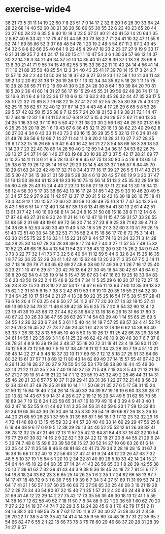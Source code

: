 # exercise-wide4
38
21
73
5
31
11
14
19
22
60
7
8
23
51
7
9
14
17
2
32
6
20
1
6
26
39
33
64
24
28
22
68
14
40
52
60
30
21
36
20
58
66
65
30
55
32
6
23
40
23
65
20
44
23
27
60
28
22
6
35
5
9
40
10
18
3
23
5
37
51
40
21
40
41
52
14
20
64
1
35
2
8
67
40
6
33
42
1
17
75
47
51
44
58
30
73
58
2
7
71
24
41
10
32
47
11
55
9
52
74
1
69
85
86
52
3
37
68
48
54
78
1
23
19
2
48
5
54
67
11
2
67
2
43
45
54
32
5
8
8
62
66
25
40
64
1
9
22
45
4
29
47
18
23
2
23
37
27
9
19
9
33
17
6
21
31
39
25
7
2
44
24
17
18
20
15
41
1
10
47
54
3
6
1
30
39
57
66
12
14
37
30
22
14
28
3
34
21
46
34
37
51
10
14
35
40
10
42
8
39
37
1
18
28
28
68
9
13
8
30
21
41
71
9
55
74
15
49
62
55
3
15
33
36
22
11
10
40
24
14
4
56
41
14
11
1
16
21
89
35
50
48
25
54
12
3
34
40
43
35
41
17
39
78
14
15
17
3
24
2
7
12
57
10
28
2
2
40
13
50
38
14
18
37
42
6
27
50
9
23
1
12
58
1
10
21
34
11
43
39
2
13
2
20
62
31
38
17
26
19
26
17
1
13
32
34
34
35
62
5
18
28
1
11
15
75
10
28
28
36
59
71
11
2
19
69
41
30
5
29
24
28
30
8
64
1
50
39
84
20
70
81
18
5
20
2
39
41
60
14
31
27
56
17
19
15
29
45
55
31
39
56
62
49
26
74
17
16
13
16
6
31
1
6
4
6
13
23
36
17
10
6
6
13
13
63
2
40
45
26
32
44
47
35
28
17
5
35
10
22
32
70
89
8
7
19
68
22
15
27
41
27
31
52
55
26
35
30
36
75
4
33
22
52
25
19
38
62
57
72
40
12
37
67
14
20
4
43
48
4
17
26
29
6
65
5
8
53
26
29
5
57
42
82
50
15
25
38
9
7
12
55
7
24
20
19
21
52
9
1
9
38
21
72
1
14
47
10
7
68
19
12
32
1
8
13
11
52
8
57
6
8
9
37
5
15
4
26
29
57
2
62
71
60
13
30
24
25
1
16
33
52
37
10
60
5
50
42
7
31
38
23
30
2
56
1
62
46
26
30
21
31
65
6
25
25
35
20
19
25
1
6
19
43
67
6
36
45
32
11
29
16
13
38
62
23
40
29
62
8
36
27
33
4
34
6
43
33
11
43
73
2
63
16
15
36
29
35
5
5
32
13
17
6
24
81
49
21
48
76
38
56
6
12
69
7
14
27
11
44
11
3
8
20
2
13
28
31
10
27
7
27
28
25
29
6
17
32
15
16
26
65
5
9
42
6
43
16
42
56
21
22
8
54
58
69
58
3
38
18
53
1
14
29
7
23
22
40
78
89
14
28
59
40
2
12
89
1
4
24
36
31
34
53
62
26
75
39
10
27
34
37
14
66
1
49
27
63
19
68
30
10
26
27
3
37
5
42
17
28
21
69
77
6
10
25
14
11
11
3
6
21
9
5
28
13
37
8
9
45
67
75
13
30
80
5
4
26
8
13
65
13
25
38
6
13
19
26
12
35
14
16
57
29
23
13
14
5
48
33
37
1
65
57
6
84
45
70
10
29
61
63
24
22
42
49
17
32
71
8
34
43
77
16
17
39
27
26
5
5
11
41
43
21
5
35
5
30
47
34
15
38
21
31
59
28
5
28
38
4
6
13
20
42
57
80
19
9
3
20
37
47
51
16
13
53
39
84
61
13
28
19
23
16
10
75
13
56
14
51
13
2
45
35
32
28
59
18
55
60
4
65
25
43
15
24
4
40
2
23
10
13
56
27
19
37
11
22
64
13
30
19
34
12
56
12
4
58
30
5
17
33
38
66
42
13
16
17
24
31
85
1
42
25
9
33
10
48
20
49
5
31
34
57
52
9
27
9
26
11
42
57
12
37
17
20
21
5
12
42
16
30
18
26
16
75
18
41
73
4
34
9
12
1
20
10
52
72
60
32
30
59
10
36
49
75
10
8
17
7
47
54
13
25
6
8
43
1
56
6
51
14
7
12
40
1
34
67
35
13
6
13
41
68
54
41
30
13
2
61
4
42
51
13
61
31
7
42
1
40
16
68
58
8
14
34
24
8
16
31
50
88
15
18
38
8
11
12
14
6
6
17
87
46
46
27
31
8
8
20
24
11
21
14
1
6
12
47
10
11
15
47
59
31
57
33
26
55
51
68
59
2
31
69
48
19
61
69
72
56
20
7
14
27
23
8
9
25
38
71
82
39
4
71
3
24
38
65
5
52
53
4
80
33
49
11
40
5
53
18
5
29
27
3
32
60
3
13
51
79
28
15
51
40
72
51
40
30
54
36
32
53
71
75
58
2
4
15
16
56
17
70
6
72
75
3
14
41
63
30
21
55
75
22
5
16
33
1
1
15
22
31
67
9
44
57
74
16
21
24
33
71
3
14
28
44
28
25
30
14
67
78
24
28
38
39
8
17
24
62
7
40
3
27
11
52
55
7
48
15
32
10
52
23
46
68
18
84
4
13
54
11
54
23
7
38
43
12
20
9
30
15
26
2
34
9
9
43
3
73
3
22
77
32
1
41
73
7
3
32
5
8
40
64
11
12
59
5
44
6
32
6
24
15
25
16
35
1
8
77
32
36
25
52
29
23
41
1
42
46
15
62
48
13
20
23
71
3
35
67
7
5
3
14
11
32
7
13
16
29
79
71
63
65
62
69
27
48
6
28
60
17
49
36
2
1
26
7
16
17
25
40
8
23
27
1
10
47
6
29
51
1
20
42
76
13
64
27
30
45
16
54
30
42
67
43
64
6
2
38
8
20
62
54
9
4
35
19
9
14
5
15
47
55
67
63
1
47
16
60
19
25
18
33
64
83
5
6
23
43
50
19
22
2
4
15
46
8
32
54
7
34
11
5
25
29
6
10
20
37
12
72
27
15
36
23
8
32
15
23
31
8
10
22
42
53
17
14
62
6
65
11
13
64
7
60
10
35
39
13
32
75
62
1
2
31
51
5
6
15
7
38
3
2
42
81
9
53
1
6
19
10
20
35
18
59
21
54
32
30
7
34
64
25
10
17
51
54
2
21
27
4
13
38
50
22
35
25
16
54
17
5
38
51
57
28
41
76
6
14
20
4
17
63
25
44
9
50
27
54
11
2
47
77
20
30
27
14
32
18
15
37
41
69
13
69
52
54
79
31
11
46
6
39
42
35
55
6
25
75
7
20
9
54
32
90
13
4
12
23
19
41
39
19
43
68
73
27
44
62
6
39
84
2
13
16
18
6
26
16
31
66
17
80
3
40
67
22
30
26
33
38
47
55
26
63
26
7
14
54
63
29
40
1
14
55
65
25
69
5
34
55
1
2
26
32
23
6
7
24
5
3
61
1
5
40
44
14
19
7
57
25
68
57
32
4
41
52
74
31
26
20
3
16
45
32
27
73
77
46
20
43
1
61
42
8
12
18
19
6
62
14
38
83
40
53
33
7
26
38
32
8
13
56
45
10
40
5
50
15
10
26
17
61
25
42
66
78
29
38
58
34
61
14
55
1
29
35
69
3
1
1
6
11
25
32
46
62
42
48
10
9
20
46
30
7
6
7
37
6
28
78
31
4
8
9
16
39
19
34
3
48
37
55
18
20
72
31
18
41
23
4
19
56
80
11
20
74
12
58
8
73
12
58
60
7
5
16
17
38
49
16
11
12
1
34
23
28
30
7
19
4
51
10
21
38
45
14
22
27
4
9
48
18
37
32
10
11
7
69
65
7
12
12
5
18
27
25
51
33
64
66
80
22
13
61
37
57
71
8
69
12
11
80
43
14
62
69
49
37
14
15
57
55
41
67
42
21
6
26
11
33
18
28
27
20
27
9
78
50
54
52
53
1
70
58
38
80
16
44
45
49
36
42
13
21
22
11
41
35
7
35
7
40
19
50
37
53
71
5
49
7
15
24
3
5
43
21
13
21
16
57
21
27
39
10
51
4
16
21
22
14
7
1
12
23
55
19
43
32
49
2
28
46
44
31
14
31
25
46
20
21
33
6
57
75
10
37
11
29
29
41
28
31
36
1
22
27
72
21
46
8
56
39
12
38
43
61
37
49
78
25
31
88
10
14
1
1
1
50
68
21
35
27
6
5
17
58
31
15
24
31
59
12
15
64
16
40
7
24
26
14
15
40
33
34
39
87
19
16
19
6
60
33
39
28
71
20
13
82
14
43
67
5
9
14
31
4
26
6
27
2
19
12
16
20
54
49
5
31
62
55
70
55
18
89
34
7
19
12
8
24
1
23
58
65
31
47
16
18
79
49
16
4
3
39
4
9
41
3
40
1
63
2
47
10
52
55
9
41
44
62
1
41
3
25
34
56
31
40
59
8
23
1
7
59
13
32
84
81
34
19
65
36
42
30
26
30
49
14
35
8
30
29
54
19
39
66
87
26
18
3
26
16
44
20
21
68
59
26
23
1
37
59
5
31
39
66
87
1
56
18
1
3
17
12
23
32
32
29
16
4
72
41
48
68
8
13
15
45
59
33
2
44
57
20
40
40
33
14
69
29
29
47
56
25
8
6
19
49
48
9
6
17
6
9
9
5
12
38
29
29
13
34
40
52
25
53
12
61
26
38
82
41
36
78
12
32
25
47
21
46
72
13
11
57
25
42
12
64
81
84
43
37
16
42
22
10
54
76
77
29
61
30
82
14
16
2
9
22
52
1
39
24
22
12
19
27
20
8
44
55
21
29
6
24
5
36
74
7
48
6
15
59
8
33
39
58
58
15
27
30
52
14
27
10
60
63
26
61
6
14
23
25
44
27
11
25
59
8
46
8
48
81
63
40
41
73
79
34
2
28
19
28
15
31
67
3
16
38
15
66
17
32
40
13
22
56
63
27
42
41
61
9
24
48
12
23
26
47
63
7
32
48
5
5
10
37
19
1
5
54
5
1
20
10
2
34
22
81
40
89
26
5
10
33
42
14
24
15
21
54
64
44
45
10
22
64
68
35
37
14
24
41
43
26
56
65
30
1
8
28
39
42
55
38
20
10
7
39
61
62
7
32
39
41
43
44
3
9
38
8
36
18
45
24
18
72
7
81
51
6
17
7
54
18
8
18
24
33
62
23
3
6
65
25
14
26
25
1
6
2
35
1
7
24
62
66
58
13
87
7
14
17
47
18
48
72
9
3
1
6
36
7
55
1
9
39
6
7
34
3
4
27
51
69
11
31
69
53
74
21
64
17
41
21
1
56
57
1
37
50
25
46
66
73
37
56
65
30
25
46
28
3
16
21
19
28
57
2
28
73
34
43
54
80
87
22
15
40
7
1
25
1
57
21
2
4
20
43
24
48
8
10
25
31
69
41
48
12
22
29
14
2
27
75
42
17
73
35
56
35
46
30
18
13
12
41
1
5
59
14
38
16
7
12
62
56
49
52
7
18
11
50
7
8
34
88
9
32
1
20
36
59
1
60
62
70
20
7
27
2
22
14
19
37
44
74
7
22
29
3
5
12
24
28
45
6
8
1
70
42
79
17
51
2
11
24
16
38
2
40
1
69
56
73
8
7
62
12
20
11
9
27
30
40
37
51
58
30
31
2
8
58
26
79
22
17
38
5
4
13
35
42
14
41
4
14
35
9
55
69
74
48
16
37
31
22
35
65
7
54
66
82
47
6
55
2
1
22
18
66
73
75
3
75
76
60
29
46
68
37
20
28
31
28
39
74
27
9
57
